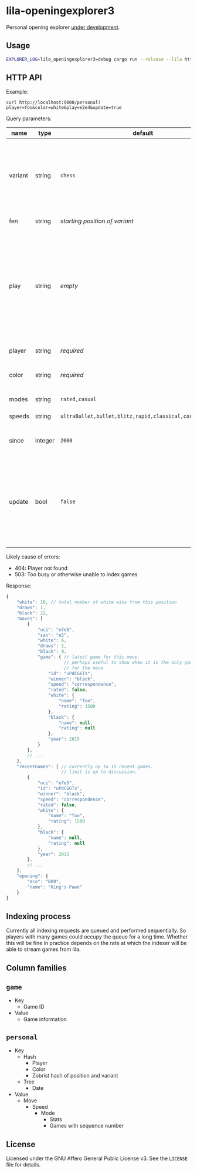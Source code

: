 lila-openingexplorer3
=====================

Personal opening explorer
[under development](https://github.com/niklasf/lila-openingexplorer3/projects/1).

Usage
-----

```sh
EXPLORER_LOG=lila_openingexplorer3=debug cargo run --release --lila https://lichess:***@lichess.dev
```

HTTP API
--------

Example:

```
curl http://localhost:9000/personal?player=foo&color=white&play=e2e4&update=true
```

Query parameters:

name | type | default | description
--- | --- | --- | ---
variant | string | `chess` | `antichess`, `atomic`, `chess` (or `standard`, `chess960`, `fromPosition`), `crazyhouse`, `horde`, `kingOfTheHill`, `racingKings`, `threeCheck`
fen | string | *starting position of variant* | FEN of the root position
play | string | *empty* | Comma separated moves in UCI notation. Play additional moves starting from *fen*. Required to find an opening name, if *fen* is not an exact match for a named position.
player | string | *required* | Username to filter for
color | string | *required* | Filter for games where *player* is `white` or `black`
modes | string | `rated,casual` | Filter for these game modes
speeds | string | `ultraBullet,bullet,blitz,rapid,classical,correspondence` | Filter for these speeds
since | integer | `2000` | Year. Filter for games played in this year or later
update | bool | `false` | Stream and index new games from lila. The response will be delayed up to 9 seconds, or until all games have been indexed, whichever comes first.

Likely cause of errors:

* 404: Player not found
* 503: Too busy or otherwise unable to index games

Response:

```js
{
    "white": 10, // total number of white wins from this position
    "draws": 1,
    "black": 22,
    "moves": [
        {
            "uci": "e7e5",
            "san": "e5",
            "white": 6,
            "draws": 1,
            "black": 9,
            "game": { // latest game for this move.
                      // perhaps useful to show when it is the only game
                      // for the move
                "id": "uPdCG6Ts",
                "winner": "black",
                "speed": "correspondence",
                "rated": false,
                "white": {
                    "name": "foo",
                    "rating": 1500
                },
                "black": {
                    "name": null,
                    "rating": null
                },
                "year": 2015
            }
        },
        // ...
    ],
    "recentGames": [ // currently up to 15 recent games.
                     // limit is up to discussion.
        {
            "uci": "e7e5",
            "id": "uPdCG6Ts",
            "winner": "black",
            "speed": "correspondence",
            "rated": false,
            "white": {
                "name": "foo",
                "rating": 1500
            },
            "black": {
                "name": null,
                "rating": null
            },
            "year": 2015
        },
        // ...
    ],
    "opening": {
        "eco": "B00",
        "name": "King's Pawn"
    }
}
```

Indexing process
----------------

Currently all indexing requests are queued and performed sequentially.
So players with many games could occupy the queue for a long time. Whether this
will be fine in practice depends on the rate at which the indexer will be
able to stream games from lila.

Column families
---------------

`game`
------

* Key
  * Game ID
* Value
  * Game information

`personal`
----------

* Key
  * Hash
    * Player
    * Color
    * Zobrist hash of position and variant
  * Tree
    * Date
* Value
  * Move
    * Speed
      * Mode
        * Stats
        * Games with sequence number

License
-------

Licensed under the GNU Affero General Public License v3. See the `LICENSE` file
for details.
